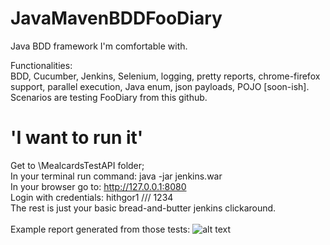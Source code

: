 # JavaMavenBDDFooDiary
Java BDD framework I'm comfortable with.

Functionalities: <br>
BDD, Cucumber, Jenkins, Selenium, logging, pretty reports, chrome-firefox support, parallel execution, Java enum, json payloads, POJO [soon-ish].
Scenarios are testing FooDiary from this github.<br>

# 'I want to run it'
Get to \MealcardsTestAPI folder; <br>
In your terminal run command: java -jar jenkins.war <br>
In your browser go to: http://127.0.0.1:8080 <br>
Login with credentials: hithgor1 /// 1234 <br>
The rest is just your basic bread-and-butter jenkins clickaround.
<br>
<br>
Example report generated from those tests:
![alt text](http://hithgor.usermd.net/exampleCucumberReport.jpg)
